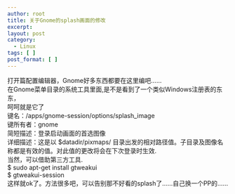 ```yaml
---
author: root
title: 关于Gnome的splash画面的修改
excerpt:
layout: post
category:
  - Linux
tags: [ ]
post_format: [ ]
---
```

打开篇配置编辑器，Gnome好多东西都要在这里编吧……  
在Gnome菜单目录的系统工具里面,是不是看到了一个类似Windows注册表的东东，  
呵呵就是它了  
键名：/apps/gnome-session/options/splash_image  
键所有者：gnome  
简短描述：登录启动画面的首选图像  
详细描述：这是以 $datadir/pixmaps/ 目录出发的相对路径值。子目录及图像名称都是有效的值。对此值的更改将会在下次登录时生效.  
当然，可以借助第三方工具.  
$ sudo apt-get install gtweakui  
$ gtweakui-session  
这样就ok了。方法很多吧，可以告别那不好看的splash了……自己换一个PP的……
